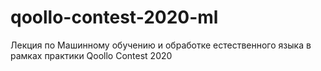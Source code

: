 # qoollo-contest-2020-ml
Лекция по Машинному обучению и обработке естественного языка в рамках практики Qoollo Contest 2020
